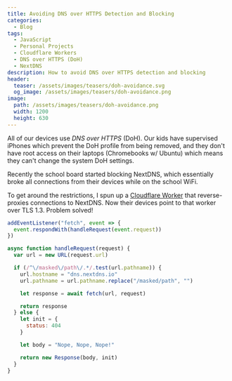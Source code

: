 ```yaml
---
title: Avoiding DNS over HTTPS Detection and Blocking
categories:
  - Blog
tags:
  - JavaScript
  - Personal Projects
  - Cloudflare Workers
  - DNS over HTTPS (DoH)
  - NextDNS
description: How to avoid DNS over HTTPS detection and blocking
header:
  teaser: /assets/images/teasers/doh-avoidance.svg
  og_image: /assets/images/teasers/doh-avoidance.png
image:
  path: /assets/images/teasers/doh-avoidance.png
  width: 1200
  height: 630
---
```


All of our devices use _DNS over HTTPS_ (DoH). Our kids have supervised iPhones which prevent the DoH profile from being removed, and they don't have root access on their laptops (Chromebooks w/ Ubuntu) which means they can't change the system DoH settings.

Recently the school board started blocking NextDNS, which essentially broke all connections from their devices while on the school WiFi.

To get around the restrictions, I spun up a [Cloudflare Worker](https://workers.cloudflare.com) that reverse-proxies connections to NextDNS. Now their devices point to that worker over TLS 1.3. Problem solved!

```javascript
addEventListener("fetch", event => {
  event.respondWith(handleRequest(event.request))
})

async function handleRequest(request) {
  var url = new URL(request.url)

  if (/^\/masked\/path\/.*/.test(url.pathname)) {
    url.hostname = "dns.nextdns.io"
    url.pathname = url.pathname.replace("/masked/path", "")

    let response = await fetch(url, request)

    return response
  } else {
    let init = {
      status: 404
    }

    let body = "Nope, Nope, Nope!"

    return new Response(body, init)
  }
}
```
